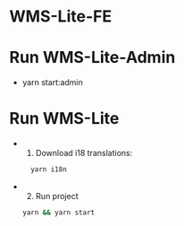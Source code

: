 # WMS-Lite-FE

# Run WMS-Lite-Admin
 - yarn start:admin

# Run WMS-Lite

- 1. Download i18 translations:

  ```bash
    yarn i18n
  ```

- 2. Run project
  
  ```bash
  yarn && yarn start
  ```

  
